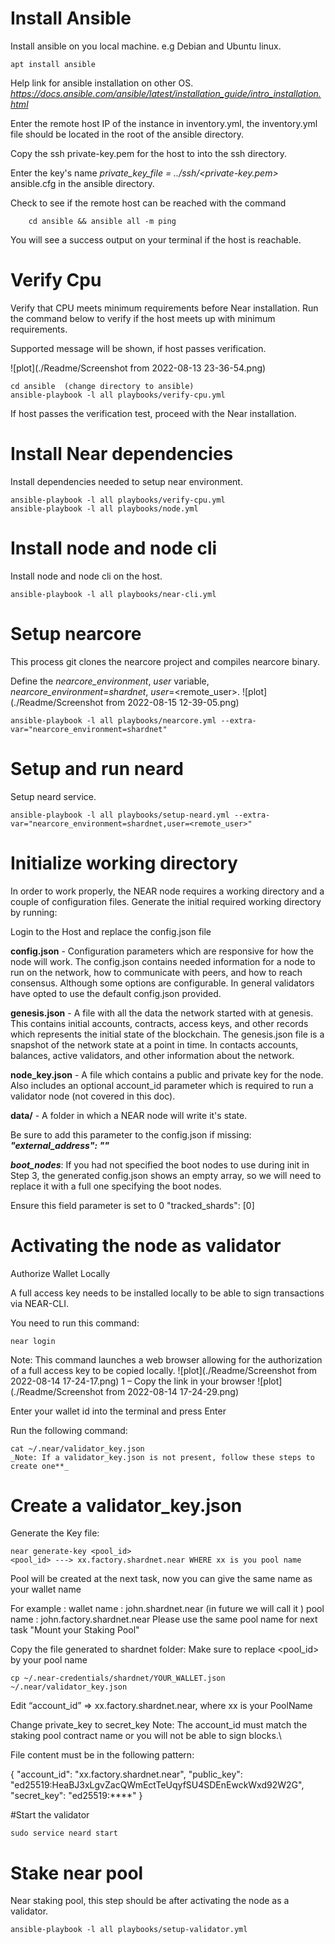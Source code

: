 


# Install Ansible
Install ansible on you local machine. e.g Debian and Ubuntu linux.
```
apt install ansible 
```
Help link for ansible installation on other OS.
_https://docs.ansible.com/ansible/latest/installation_guide/intro_installation.html_

Enter the remote host IP of the instance in inventory.yml, the inventory.yml file should be located in the root of the ansible directory.

Copy the ssh private-key.pem for the host to into the ssh directory.

Enter the key's name _private_key_file  = ../ssh/<private-key.pem>_ ansible.cfg in the ansible directory. 

Check to see if the remote host can be reached with the command 
```
	cd ansible && ansible all -m ping
```

You will see a success output on your terminal if the host is reachable.



# Verify Cpu
Verify that CPU meets minimum requirements before Near installation.
Run the command below to verify if the host meets up with minimum requirements.

Supported message will be shown, if host passes verification.

![plot](./Readme/Screenshot from 2022-08-13 23-36-54.png)

```
cd ansible  (change directory to ansible)
ansible-playbook -l all playbooks/verify-cpu.yml
```
If host passes the verification test, proceed with the Near installation.

# Install Near dependencies
Install dependencies needed to setup near environment. 
```
ansible-playbook -l all playbooks/verify-cpu.yml
ansible-playbook -l all playbooks/node.yml
```

# Install node and node cli
Install node and node cli on the host.
```
ansible-playbook -l all playbooks/near-cli.yml
```

# Setup nearcore
This process git clones the nearcore project and compiles nearcore binary.

Define the _nearcore_environment_, _user_ variable, _nearcore_environment_=_shardnet_, _user_=<remote_user>.
![plot](./Readme/Screenshot from 2022-08-15 12-39-05.png)

```
ansible-playbook -l all playbooks/nearcore.yml --extra-var="nearcore_environment=shardnet"
```


# Setup and run neard
Setup neard service.
```
ansible-playbook -l all playbooks/setup-neard.yml --extra-var="nearcore_environment=shardnet,user=<remote_user>"
```


# Initialize working directory
In order to work properly, the NEAR node requires a working directory and a couple of configuration files. Generate the initial required working directory by running:

Login to the Host and replace the config.json file

**config.json** - Configuration parameters which are responsive for how the node will work. The config.json contains needed information for a node to run on the network, how to communicate with peers, and how to reach consensus. Although some options are configurable. In general validators have opted to use the default config.json provided.

**genesis.json** - A file with all the data the network started with at genesis. This contains initial accounts, contracts, access keys, and other records which represents the initial state of the blockchain. The genesis.json file is a snapshot of the network state at a point in time. In contacts accounts, balances, active validators, and other information about the network.

**node_key.json** - A file which contains a public and private key for the node. Also includes an optional account_id parameter which is required to run a validator node (not covered in this doc).

**data/** - A folder in which a NEAR node will write it's state.

Be sure to add this parameter to the config.json if missing: _**"external_address": ""**_

**_boot_nodes_**: If you had not specified the boot nodes to use during init in Step 3, the generated config.json shows an empty array, so we will need to replace it with a full one specifying the boot nodes.

Ensure this field parameter is set to 0 "tracked_shards": [0]

# Activating the node as validator
Authorize Wallet Locally

A full access key needs to be installed locally to be able to sign transactions via NEAR-CLI.

You need to run this command:
```
near login
```
Note: This command launches a web browser allowing for the authorization of a full access key to be copied locally.
![plot](./Readme/Screenshot from 2022-08-14 17-24-17.png)
1 – Copy the link in your browser
![plot](./Readme/Screenshot from 2022-08-14 17-24-29.png)

Enter your wallet id into the terminal and press Enter

Run the following command:
```
cat ~/.near/validator_key.json
_Note: If a validator_key.json is not present, follow these steps to create one**_
```

# Create a validator_key.json

Generate the Key file:
```
near generate-key <pool_id>
<pool_id> ---> xx.factory.shardnet.near WHERE xx is you pool name
```

Pool will be created at the next task, now you can give the same name as your wallet name


For example :
wallet name : john.shardnet.near (in future we will call it ) pool name : john.factory.shardnet.near
Please use the same pool name for next task "Mount your Staking Pool"

Copy the file generated to shardnet folder: Make sure to replace <pool_id> by your pool name
```
cp ~/.near-credentials/shardnet/YOUR_WALLET.json ~/.near/validator_key.json
```

Edit “account_id” => xx.factory.shardnet.near, where xx is your PoolName

Change private_key to secret_key
Note: The account_id must match the staking pool contract name or you will not be able to sign blocks.\

File content must be in the following pattern:

{
  "account_id": "xx.factory.shardnet.near",
  "public_key": "ed25519:HeaBJ3xLgvZacQWmEctTeUqyfSU4SDEnEwckWxd92W2G",
  "secret_key": "ed25519:****"
}

#Start the validator
```
sudo service neard start
```



# Stake near pool
Near staking pool, this step should be after activating the node as a validator.
```
ansible-playbook -l all playbooks/setup-validator.yml
```